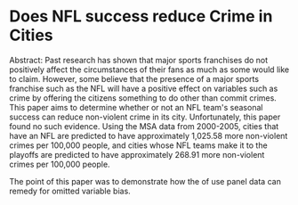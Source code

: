 # Does NFL success reduce Crime in Cities

Abstract: Past research has shown that major sports franchises do not positively affect the circumstances of their fans as much as some would like to claim. However, some believe that the presence of a major sports franchise such as the NFL will have a positive effect on variables such as crime by offering the citizens something to do other than commit crimes. This paper aims to determine whether or not an NFL team's seasonal success can reduce non-violent crime in its city. Unfortunately, this paper found no such evidence. Using the MSA data from 2000-2005, cities that have an NFL are predicted to have approximately 1,025.58 more non-violent crimes per 100,000 people, and cities whose NFL teams make it to the playoffs are predicted to have approximately 268.91 more non-violent crimes per 100,000 people.

The point of this paper was to demonstrate how the of use panel data can remedy for omitted variable bias. 
